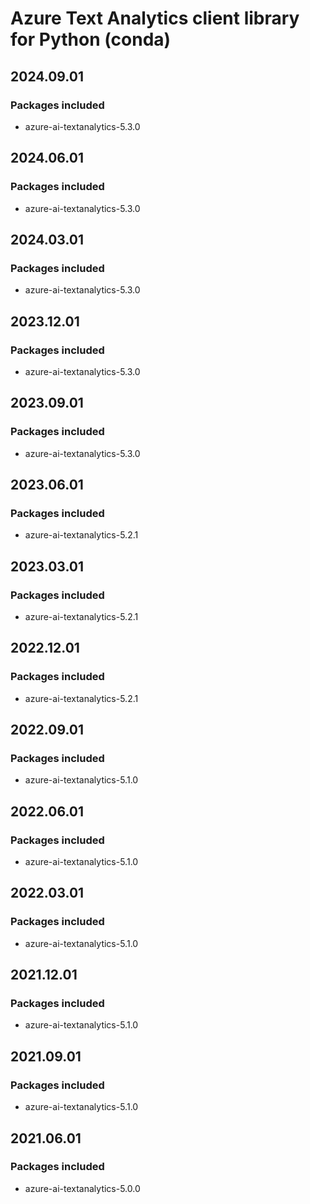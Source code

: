 # Azure Text Analytics client library for Python (conda)

## 2024.09.01

### Packages included

- azure-ai-textanalytics-5.3.0

## 2024.06.01

### Packages included

- azure-ai-textanalytics-5.3.0

## 2024.03.01

### Packages included

- azure-ai-textanalytics-5.3.0

## 2023.12.01

### Packages included

- azure-ai-textanalytics-5.3.0

## 2023.09.01

### Packages included

- azure-ai-textanalytics-5.3.0

## 2023.06.01

### Packages included

- azure-ai-textanalytics-5.2.1

## 2023.03.01

### Packages included

- azure-ai-textanalytics-5.2.1

## 2022.12.01

### Packages included

- azure-ai-textanalytics-5.2.1

## 2022.09.01

### Packages included

- azure-ai-textanalytics-5.1.0

## 2022.06.01

### Packages included

- azure-ai-textanalytics-5.1.0

## 2022.03.01

### Packages included

- azure-ai-textanalytics-5.1.0

## 2021.12.01

### Packages included

- azure-ai-textanalytics-5.1.0

## 2021.09.01

### Packages included

- azure-ai-textanalytics-5.1.0

## 2021.06.01

### Packages included

- azure-ai-textanalytics-5.0.0
